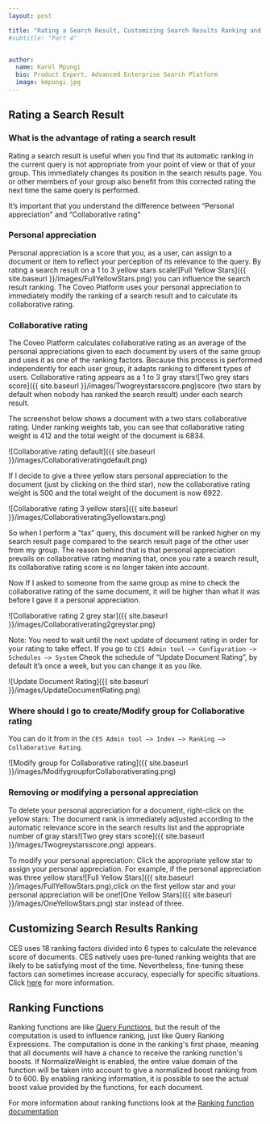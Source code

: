 ```yaml
---
layout: post

title: "Rating a Search Result, Customizing Search Results Ranking and Ranking Functions"
#subtitle: "Part 4"


author:
  name: Karel Mpungi
  bio: Product Expert, Advanced Enterprise Search Platform
  image: kmpungi.jpg
---
```


## Rating a Search Result

### What is the advantage of rating a search result

Rating a search result is useful when you find that its automatic ranking in the current query is not appropriate from your point of view or that of your group. 
This immediately changes its position in the search results page. You or other members of your group also benefit from this corrected rating the next time the same query is performed.

It’s important that you understand the difference between “Personal appreciation” and “Collaborative rating”

### Personal appreciation

Personal appreciation is a score that you, as a user, can assign to a document or item to reflect your perception of its relevance to the query. By rating a search result on a 1 to 3 yellow stars scale![Full Yellow Stars]({{ site.baseurl }}/images/FullYellowStars.png)
you can influence the search result ranking. The Coveo Platform uses your personal appreciation to immediately modify the ranking of a search result and to calculate its collaborative rating.


### Collaborative rating

The Coveo Platform calculates collaborative rating as an average of the personal appreciations given to each document by users of the same group and uses it as one of the ranking factors. 
Because this process is performed independently for each user group, it adapts ranking to different types of users.
Collaborative rating appears as a 1 to 3 gray stars![Two grey stars score]({{ site.baseurl }}/images/Twogreystarsscore.png)score (two stars by default when nobody has ranked the search result) under each search result.

The screenshot below shows a document with a two stars collaborative rating. Under ranking weights tab, you can see that collaborative rating weight is 412 and the total weight of the document is 6834. 

![Collaborative rating default]({{ site.baseurl }}/images/Collaborativeratingdefault.png)

If I decide to give a three yellow stars personal appreciation to the document (just by clicking on the third star), now the collaborative rating weight is 500 and the total weight of the document is now 6922.

![Collaborative rating 3 yellow stars]({{ site.baseurl }}/images/Collaborativerating3yellowstars.png)

So when I perform a “tax” query, this document will be ranked higher on my search result page compared to the search result page of the other user from my group. 
The reason behind that is that personal appreciation prevails on collaborative rating meaning that, once you rate a search result, its collaborative rating score is no longer taken into account. 

Now If I asked to someone from the same group as mine to check the collaborative rating of the same document, it will be higher than what it was before I gave it a personal appreciation.

![Collaborative rating 2 grey star]({{ site.baseurl }}/images/Collaborativerating2greystar.png)

Note: You need to wait until the next update of document rating in order for your rating to take effect.
If you go to `CES Admin tool –> Configuration –> Schedules –> System`
Check the schedule of “Update Document Rating”, by default it’s once a week, but you can change it as you like.

![Update Document Rating]({{ site.baseurl }}/images/UpdateDocumentRating.png)

### Where should I go to create/Modify group for Collaborative rating

You can do it from in the `CES Admin tool –> Index –> Ranking –> Collaborative Rating`.

![Modify group for Collaborative rating]({{ site.baseurl }}/images/ModifygroupforCollaborativerating.png)

### Removing or modifying a personal appreciation

To delete your personal appreciation for a document, right-click on the yellow stars:
The document rank is immediately adjusted according to the automatic relevance score in the search results list and the appropriate number of gray stars![Two grey stars score]({{ site.baseurl }}/images/Twogreystarsscore.png) appears.

To modify your personal appreciation:
Click the appropriate yellow star to assign your personal appreciation. 
For example, if the personal appreciation was three yellow stars![Full Yellow Stars]({{ site.baseurl }}/images/FullYellowStars.png),click on the first yellow star and your personal appreciation will be one![One Yellow Stars]({{ site.baseurl }}/images/OneYellowStars.png)  star instead of three.

## Customizing Search Results Ranking

CES uses 18 ranking factors divided into 6 types to calculate the relevance score of documents. CES natively uses pre-tuned ranking weights that are likely to be satisfying most of the time. 
Nevertheless, fine-tuning these factors can sometimes increase accuracy, especially for specific situations. 
Click [here](http://onlinehelp.coveo.com/en/CES/7.0/Administrator/Customizing_Search_Results_Ranking.htm) for more information.

## Ranking Functions

Ranking functions are like [Query Functions](https://developers.coveo.com/display/SearchREST/Query+Function), but the result of the computation is used to influence ranking, just like Query Ranking Expressions. 
The computation is done in the ranking's first phase, meaning that all documents will have a chance to receive the ranking runction's boosts.
If NormalizeWeight is enabled, the entire value domain of the function will be taken into account to give a normalized boost ranking from 0 to 600. 
By enabling ranking information, it is possible to see the actual boost value provided by the functions, for each document.

For more information about ranking functions look at the [Ranking function documentation](https://developers.coveo.com/display/SearchREST/Ranking+Function)


